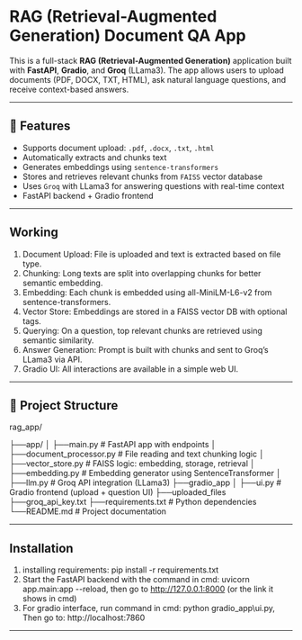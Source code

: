 #  RAG (Retrieval-Augmented Generation) Document QA App

This is a full-stack **RAG (Retrieval-Augmented Generation)** application built with **FastAPI**, **Gradio**, and **Groq** (LLama3). The app allows users to upload documents (PDF, DOCX, TXT, HTML), ask natural language questions, and receive context-based answers.

---

## 🚀 Features

-  Supports document upload: `.pdf`, `.docx`, `.txt`, `.html`
-  Automatically extracts and chunks text
-  Generates embeddings using `sentence-transformers`
-  Stores and retrieves relevant chunks from `FAISS` vector database
-  Uses `Groq` with LLama3 for answering questions with real-time context
-  FastAPI backend + Gradio frontend

---

## Working
1. Document Upload: File is uploaded and text is extracted based on file type.
2. Chunking: Long texts are split into overlapping chunks for better semantic embedding.
3. Embedding: Each chunk is embedded using all-MiniLM-L6-v2 from sentence-transformers.
4. Vector Store: Embeddings are stored in a FAISS vector DB with optional tags.
5. Querying: On a question, top relevant chunks are retrieved using semantic similarity.
6. Answer Generation: Prompt is built with chunks and sent to Groq’s LLama3 via API.
7. Gradio UI: All interactions are available in a simple web UI.

---

## 📂 Project Structure
rag_app/

├──app/
│ ├──main.py # FastAPI app with endpoints
│ ├──document_processor.py # File reading and text chunking logic
│ ├──vector_store.py # FAISS logic: embedding, storage, retrieval
│ ├──embedding.py # Embedding generator using SentenceTransformer
│ ├──llm.py # Groq API integration (LLama3)
├──gradio_app
│ ├──ui.py # Gradio frontend (upload + question UI)
├──uploaded_files
├──groq_api_key.txt
├──requirements.txt # Python dependencies
└──README.md # Project documentation

---

## Installation
1. installing requirements: pip install -r requirements.txt
2. Start the FastAPI backend with the command in cmd: uvicorn app.main:app --reload, then go to http://127.0.0.1:8000 (or the link it shows in cmd)
3. For gradio interface, run command in cmd: python gradio_app\ui.py, Then go to: http://localhost:7860

---



